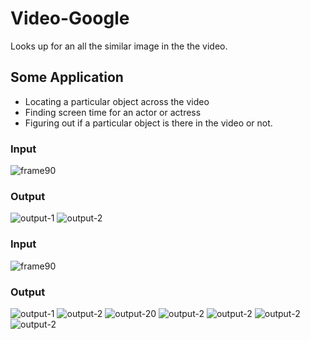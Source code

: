 # Video-Google

Looks up for an all the similar image in the the video.

## Some Application

- Locating a particular object across the video
- Finding screen time for an actor or actress
- Figuring out if a particular object is there in the video or not.

### Input

![frame90](/home/yudhik/study/Video-Google/frame90.png)

### Output

![output-1](/home/yudhik/study/Video-Google/frames/frame96.png)
![output-2](/home/yudhik/study/Video-Google/frames/frame100.png)

### Input

![frame90](/home/yudhik/study/Video-Google/test-1.png)

### Output

![output-1](/home/yudhik/study/Video-Google/frames/frame13.png)
![output-2](/home/yudhik/study/Video-Google/frames/frame19.png)
![output-20](/home/yudhik/study/Video-Google/frames/frame22.png)
![output-2](/home/yudhik/study/Video-Google/frames/frame46.png)
![output-2](/home/yudhik/study/Video-Google/frames/frame77.png)
![output-2](/home/yudhik/study/Video-Google/frames/frame80.png)
![output-2](/home/yudhik/study/Video-Google/frames/frame86.png)